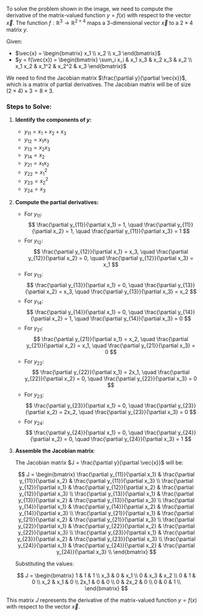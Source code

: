 To solve the problem shown in the image, we need to compute the derivative of the matrix-valued function $y = f(x)$ with respect to the vector $\vec{x}$. The function $f: \mathbb{R}^3 \to \mathbb{R}^{2 \times 4}$ maps a 3-dimensional vector $\vec{x}$ to a $2 \times 4$ matrix $y$.

Given:
- $\vec{x} = \begin{bmatrix} x_1 \\ x_2 \\ x_3 \end{bmatrix}$
- $y = f(\vec{x}) = \begin{bmatrix} \sum_i x_i & x_1 x_3 & x_2 x_3 & x_2 \\ x_1 x_2 & x_1^2 & x_2^2 & x_3 \end{bmatrix}$

We need to find the Jacobian matrix $\frac{\partial y}{\partial \vec{x}}$, which is a matrix of partial derivatives. The Jacobian matrix will be of size $(2 \times 4) \times 3 = 8 \times 3$.

### Steps to Solve:

1. **Identify the components of $y$:**
   - $y_{11} = x_1 + x_2 + x_3$
   - $y_{12} = x_1 x_3$
   - $y_{13} = x_2 x_3$
   - $y_{14} = x_2$
   - $y_{21} = x_1 x_2$
   - $y_{22} = x_1^2$
   - $y_{23} = x_2^2$
   - $y_{24} = x_3$

2. **Compute the partial derivatives:**

   - For $y_{11}$:
     $$
     \frac{\partial y_{11}}{\partial x_1} = 1, \quad \frac{\partial y_{11}}{\partial x_2} = 1, \quad \frac{\partial y_{11}}{\partial x_3} = 1
     $$
   - For $y_{12}$:
     $$
     \frac{\partial y_{12}}{\partial x_1} = x_3, \quad \frac{\partial y_{12}}{\partial x_2} = 0, \quad \frac{\partial y_{12}}{\partial x_3} = x_1
     $$
   - For $y_{13}$:
     $$
     \frac{\partial y_{13}}{\partial x_1} = 0, \quad \frac{\partial y_{13}}{\partial x_2} = x_3, \quad \frac{\partial y_{13}}{\partial x_3} = x_2
     $$
   - For $y_{14}$:
     $$
     \frac{\partial y_{14}}{\partial x_1} = 0, \quad \frac{\partial y_{14}}{\partial x_2} = 1, \quad \frac{\partial y_{14}}{\partial x_3} = 0
     $$
   - For $y_{21}$:
     $$
     \frac{\partial y_{21}}{\partial x_1} = x_2, \quad \frac{\partial y_{21}}{\partial x_2} = x_1, \quad \frac{\partial y_{21}}{\partial x_3} = 0
     $$
   - For $y_{22}$:
     $$
     \frac{\partial y_{22}}{\partial x_1} = 2x_1, \quad \frac{\partial y_{22}}{\partial x_2} = 0, \quad \frac{\partial y_{22}}{\partial x_3} = 0
     $$
   - For $y_{23}$:
     $$
     \frac{\partial y_{23}}{\partial x_1} = 0, \quad \frac{\partial y_{23}}{\partial x_2} = 2x_2, \quad \frac{\partial y_{23}}{\partial x_3} = 0
     $$
   - For $y_{24}$:
     $$
     \frac{\partial y_{24}}{\partial x_1} = 0, \quad \frac{\partial y_{24}}{\partial x_2} = 0, \quad \frac{\partial y_{24}}{\partial x_3} = 1
     $$

3. **Assemble the Jacobian matrix**:

   The Jacobian matrix $J = \frac{\partial y}{\partial \vec{x}}$ will be:

   $$
   J = \begin{bmatrix}
   \frac{\partial y_{11}}{\partial x_1} & \frac{\partial y_{11}}{\partial x_2} & \frac{\partial y_{11}}{\partial x_3} \\
   \frac{\partial y_{12}}{\partial x_1} & \frac{\partial y_{12}}{\partial x_2} & \frac{\partial y_{12}}{\partial x_3} \\
   \frac{\partial y_{13}}{\partial x_1} & \frac{\partial y_{13}}{\partial x_2} & \frac{\partial y_{13}}{\partial x_3} \\
   \frac{\partial y_{14}}{\partial x_1} & \frac{\partial y_{14}}{\partial x_2} & \frac{\partial y_{14}}{\partial x_3} \\
   \frac{\partial y_{21}}{\partial x_1} & \frac{\partial y_{21}}{\partial x_2} & \frac{\partial y_{21}}{\partial x_3} \\
   \frac{\partial y_{22}}{\partial x_1} & \frac{\partial y_{22}}{\partial x_2} & \frac{\partial y_{22}}{\partial x_3} \\
   \frac{\partial y_{23}}{\partial x_1} & \frac{\partial y_{23}}{\partial x_2} & \frac{\partial y_{23}}{\partial x_3} \\
   \frac{\partial y_{24}}{\partial x_1} & \frac{\partial y_{24}}{\partial x_2} & \frac{\partial y_{24}}{\partial x_3} \\
   \end{bmatrix}
   $$

   Substituting the values:

   $$
   J = \begin{bmatrix}
   1 & 1 & 1 \\
   x_3 & 0 & x_1 \\
   0 & x_3 & x_2 \\
   0 & 1 & 0 \\
   x_2 & x_1 & 0 \\
   2x_1 & 0 & 0 \\
   0 & 2x_2 & 0 \\
   0 & 0 & 1 \\
   \end{bmatrix}
   $$

This matrix $J$ represents the derivative of the matrix-valued function $y = f(x)$ with respect to the vector $\vec{x}$.